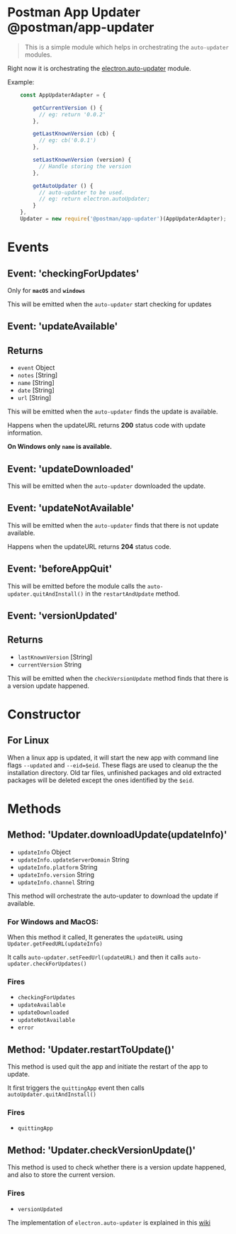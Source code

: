 # Postman App Updater @postman/app-updater

> This is a simple module which helps in orchestrating the `auto-updater` modules.

Right now it is orchestrating the [electron.auto-updater](https://electronjs.org/docs/api/auto-updater) module.

Example:

```javascript
    const AppUpdaterAdapter = {

        getCurrentVersion () {
          // eg: return '0.0.2'
        },

        getLastKnownVersion (cb) {
          // eg: cb('0.0.1')
        },

        setLastKnownVersion (version) {
          // Handle storing the version
        },

        getAutoUpdater () {
          // auto-updater to be used.
          // eg: return electron.autoUpdater;
        }
    },
    Updater = new require('@postman/app-updater')(AppUpdaterAdapter);
```
#
# Events

## Event: 'checkingForUpdates'
  Only for **`macOS`** and **`windows`**

  This will be emitted when the `auto-updater` start checking for updates

## Event: 'updateAvailable'

  ## Returns

  - `event` Object
  - `notes` [String]
  - `name` [String]
  - `date` [String]
  - `url` [String]

  This will be emitted when the  `auto-updater` finds the update is available.

  Happens when the updateURL returns **200** status code with update information.

**On Windows only `name` is available.**

## Event: 'updateDownloaded'
  This will be emitted when the `auto-updater` downloaded the update.

## Event: 'updateNotAvailable'

  This will be emitted when the `auto-updater` finds that there is not update available.

  Happens when the updateURL returns **204** status code.

## Event: 'beforeAppQuit'

  This will be emitted before the module calls the `auto-updater.quitAndInstall()` in the `restartAndUpdate` method.

## Event: 'versionUpdated'

  ## Returns
  - `lastKnownVersion` [String]
  - `currentVersion` String

  This will be emitted when the `checkVersionUpdate` method finds that there is a version update happened.

#
# Constructor
## For Linux
When a linux app is updated, it will start the new app with command line flags `--updated` and `--eid=$eid`. These flags are used to cleanup the the installation directory. Old tar files, unfinished packages and old extracted packages will be deleted except the ones identified by the `$eid`.

# Methods

## Method: 'Updater.downloadUpdate(updateInfo)'

  - `updateInfo` Object
  - `updateInfo.updateServerDomain` String
  - `updateInfo.platform` String
  - `updateInfo.version` String
  - `updateInfo.channel` String

  This method will orchestrate the auto-updater to download the update if available.

  ### For Windows and MacOS:

  When this method it called, It generates the `updateURL` using `Updater.getFeedURL(updateInfo)`

  It calls `auto-updater.setFeedUrl(updateURL)` and then it calls `auto-updater.checkForUpdates()`

  ### Fires
  - `checkingForUpdates`
  - `updateAvailable`
  - `updateDownloaded`
  - `updateNotAvailable`
  - `error`

## Method: 'Updater.restartToUpdate()'

  This method is used quit the app and initiate the restart of the app to update.

  It first triggers the `quittingApp` event then calls `autoUpdater.quitAndInstall()`

  ### Fires
  - `quittingApp`

## Method: 'Updater.checkVersionUpdate()'

  This method is used to check whether there is a version update happened, and also to store the current version.

  ### Fires
  - `versionUpdated`


The implementation of `electron.auto-updater` is explained in this [wiki](https://postmanlabs.atlassian.net/wiki/spaces/ENGINEERING/pages/340066360/AutoUpdate+Electron+1.8.3+Squirrel+integration)